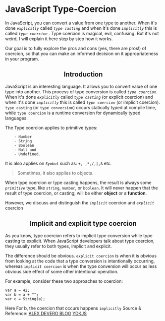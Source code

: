 # JavaScript Type-Coercion


In JavaScript, you can convert a value from one type to another. When it's done  _`explicitly`_ called _`type casting`_ and when it's done _`implicitly`_ this is called 
_`type coercion`_ . Type coercion is magical, evil, confusing. But it's not weird, I will explain it here step by step how it works.

Our goal is to fully explore the pros and cons (yes, there are pros!) of coercion, so that you can make an informed decision on it appropriateness in your program.

<h2 align="center">Introduction</h2>

  JavaScript is an interesting language. It allows you to convert value of one type into another. This process of type conversion is called _`type coercion`_. When it's done _`explicitly`_ called _`type casting`_ (or explicit coercion) and when it's done _`implicitly`_ this is called _`type coercion`_ (or implicit coercion). `type casting` (or `type conversion`) occurs statically typed at compile time, while `type coercion` is a runtime conversion for dynamically typed languages.

The Type coercion applies to primitive types:

        - Number
        - String
        - Boolean
        - Null and
        - Undefined.

It is also applies on _`Symbol`_ such as: `+,-,*,/,|,&` etc.

>Sometimes, it also applies to objects.

When type coercion or type casting happens, the result is always some _`primitive`_ type, like `string`, `number`, or `boolean`. It will never happen that the result of type coercion, or casting, will be either **object** or a **function**.

However, we discuss and distinguish the _`implicit`_ coercion and _`explicit`_ coercion

<h2 align="center">Implicit and explicit type coercion</h2>

As you know, type coercion refers to implicit type conversion while type casting to explicit. When JavaScript developers talk about type coercion, they usually refer to both types, implicit and explicit. 

The difference should be obvious. `explicit coercion` is when it is obvious from looking at the code that a type conversion is intentionally occurring, whereas `implicit coercion` is when the type conversion will occur as less obvious side effect of some other intentional operation.

For example, consider these two approaches to coercion:

```
var a = 42;
var b = a + "";
var c = String(a);

```
Here For b, the coercion that occurs happens `implicitly`
Source & Reference: [ALEX DEVERO BLOG](https://blog.alexdevero.com/) [YDKJS](https://github.com/getify/You-Dont-Know-JS)
